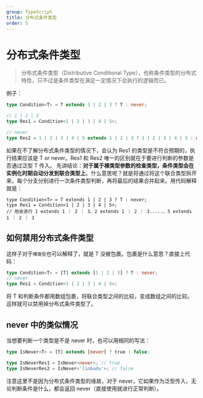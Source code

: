 ```yaml
---
group: TypeScript
title: 分布式条件类型
order: 5
---
```


# 分布式条件类型

> 分布式条件类型（Distributive Conditional Type），也称条件类型的分布式特性，只不过是条件类型在满足一定情况下会执行的逻辑而已。

例子：

```ts
type Condition<T> = T extends 1 | 2 | 3 ? T : never;

// 1 | 2 | 3
type Res1 = Condition<1 | 2 | 3 | 4 | 5>;

// never
type Res2 = 1 | 2 | 3 | 4 | 5 extends 1 | 2 | 3 ? 1 | 2 | 3 | 4 | 5 : never;
```

如果在不了解分布式条件类型的情况下，会认为 Res1 的类型是不符合预期的，执行结果应该是 T or never。Res1 和 Res2 唯一的区别就在于要进行判断的参数是否通过泛型 T 传入。
先讲结论：**对于属于裸类型参数的检查类型，条件类型会在实例化时期自动分发到联合类型上**。什么意思呢？就是将通过将这个联合类型拆开来，每个分支分别进行一次条件类型判断，再将最后的结果合并起来。用代码解释就是：

```TS
type Condition<T> = T extends 1 | 2 | 3 ? T : never;
type Res1 = Condition<1 | 2 | 3 | 4 | 5>;
// 他会进行 1 extends 1 ｜ 2 ｜ 3、2 extends 1 ｜ 2 ｜ 3.....、5 extends 1 ｜ 2 ｜ 3
```

## 如何禁用分布式条件类型

这样子对于`裸类型`也可以解释了，就是 T 没被包裹。包裹是什么意思？直接上代码：

```ts
type Condition<T> = [T] extends [1 | 2 | 3] ? T : never;
// never
type Res1 = Condition<1 | 2 | 3 | 4 | 5>;
```

将 T 和判断条件都用数组包裹，将联合类型之间的比较，变成数组之间的比较。这样就可以禁用掉分布式条件类型了。

## never 中的类似情况

当想要判断一个类型是不是 never 时，也可以用相同的写法：

```ts
type IsNever<T> = [T] extends [never] ? true : false;

type IsNeverRes1 = IsNever<never>; // true
type IsNeverRes2 = IsNever<'linbudu'>; // false
```

注意这里不是因为分布式条件类型的缘故，对于 never，它如果作为泛型传入，无论判断条件是什么，都会返回 never（直接使用就进行正常判断）。
